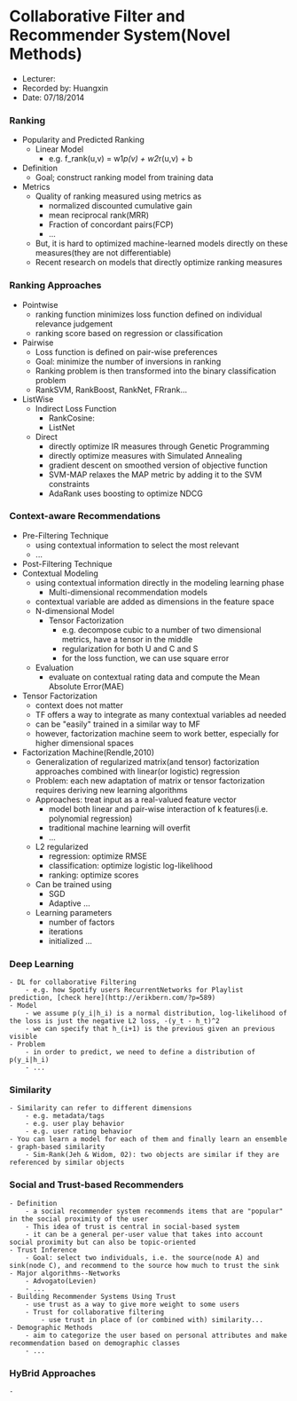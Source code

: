 Collaborative Filter and Recommender System(Novel Methods)
===========================================

* Lecturer: 
* Recorded by: Huangxin
* Date: 07/18/2014

### Ranking
- Popularity and Predicted Ranking
	- Linear Model
		- e.g. f_rank(u,v) = w1*p(v) + w2*r(u,v) + b
- Definition
	- Goal; construct ranking model from training data
- Metrics
	- Quality of ranking measured using metrics as
		- normalized discounted cumulative gain
		- mean reciprocal rank(MRR)
		- Fraction of concordant pairs(FCP)
		- ...
	- But, it is hard to optimized machine-learned models directly on these measures(they are not differentiable)
	- Recent research on models that directly optimize ranking measures

### Ranking Approaches
- Pointwise
	- ranking function minimizes loss function defined on individual relevance judgement
	- ranking score based on regression or classification
- Pairwise
	- Loss function is defined on pair-wise preferences
	- Goal: minimize the number of inversions in ranking
	- Ranking problem is then transformed into the binary classification problem
	- RankSVM, RankBoost, RankNet, FRrank...
- ListWise
	- Indirect Loss Function
		- RankCosine: 
		- ListNet
	- Direct
		- directly optimize IR measures through Genetic Programming
		- directly optimize measures with Simulated Annealing
		- gradient descent on smoothed version of objective function
		- SVM-MAP relaxes the MAP metric by adding it to the SVM constraints
		- AdaRank uses boosting to optimize NDCG
		
### Context-aware Recommendations
- Pre-Filtering Technique
	- using contextual information to select the most relevant
	- ...
- Post-Filtering Technique
- Contextual Modeling
	- using contextual information directly in the modeling learning phase
		- Multi-dimensional recommendation models
	- contextual variable are added as dimensions in the feature space
	- N-dimensional Model
		- Tensor Factorization
			- e.g. decompose cubic to a number of two dimensional metrics, have a tensor in the middle
			- regularization for both U and C and S
			- for the loss function, we can use square error
	- Evaluation
		- evaluate on contextual rating data and compute the Mean Absolute Error(MAE)
- Tensor Factorization
	- context does not matter
	- TF offers a way to integrate as many contextual variables ad needed
	- can be "easily" trained in a similar way to MF
	- however, factorization machine seem to work better, especially for higher dimensional spaces
- Factorization Machine(Rendle,2010)
	- Generalization of regularized matrix(and tensor) factorization approaches combined with linear(or logistic) regression
	- Problem: each new adaptation of matrix or tensor factorization requires deriving new learning algorithms
	- Approaches: treat input as a real-valued feature vector
		- model both linear and pair-wise interaction of k features(i.e. polynomial regression)
		- traditional machine learning will overfit
		- ...
	- L2 regularized
		- regression: optimize RMSE
		- classification: optimize logistic log-likelihood
		- ranking: optimize scores
	- Can be trained using
		- SGD
		- Adaptive ...
	- Learning parameters
		- number of factors
		- iterations
		- initialized ...
		
### Deep Learning
	- DL for collaborative Filtering
		- e.g. how Spotify users RecurrentNetworks for Playlist prediction, [check here](http://erikbern.com/?p=589)
	- Model
		- we assume p(y_i|h_i) is a normal distribution, log-likelihood of the loss is just the negative L2 loss, -(y_t - h_t)^2 
		- we can specify that h_(i+1) is the previous given an previous visible
	- Problem
		- in order to predict, we need to define a distribution of p(y_i|h_i)
		- ...

### Similarity
	- Similarity can refer to different dimensions	
		- e.g. metadata/tags
		- e.g. user play behavior
		- e.g. user rating behavior
	- You can learn a model for each of them and finally learn an ensemble
	- graph-based similarity
		- Sim-Rank(Jeh & Widom, 02): two objects are similar if they are referenced by similar objects

### Social and Trust-based Recommenders
	- Definition
		- a social recommender system recommends items that are "popular" in the social proximity of the user
		- This idea of trust is central in social-based system
		- it can be a general per-user value that takes into account social proximity but can also be topic-oriented
	- Trust Inference
		- Goal: select two individuals, i.e. the source(node A) and sink(node C), and recommend to the source how much to trust the sink
	- Major algorithms--Networks
		- Advogato(Levien)
		- ...
	- Building Recommender Systems Using Trust
		- use trust as a way to give more weight to some users
		- Trust for collaborative filtering
			- use trust in place of (or combined with) similarity...
	- Demographic Methods
		- aim to categorize the user based on personal attributes and make recommendation based on demographic classes	
		- ...
### HyBrid Approaches
	- 
	
			
		
	
		

	